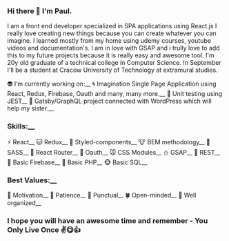 ### Hi there 👋 I'm Paul.

I am a front end developer specialized in SPA applications using React.js I really love creating new things because you can create whatever you can imagine. I learned mostly      from my home using udemy courses, youtube videos and documentation's. I am in love with GSAP and i trully love to add this to my future projects because it is really easy and     awesome tool. I'm 20y old graduate of a technical college in Computer Science. In September I'll be a student at Cracow University of Technology at extramural studies. 

👽 I’m currently working on:__
  🌀 Imagination Single Page Application using React, Redux, Firebase, Oauth and many, many more.__
  🐸 Unit testing using JEST__
  🏯 Gatsby/GraphQL project connected with WordPress which will help my sister.__ 

### Skills:__
 ⚡ React__
 🐱 Redux__
 🐹 Styled-components__
 🐮 BEM methodology__
 🐻 SASS__
 🐷 React Router__
 🐨 Oauth__
 🐭 CSS Modules__
 ⛄ GSAP__
 🐍 REST__
 🐰 Basic Firebase__
 🐗 Basic PHP__
 🐵 Basic SQL__
 
### Best Values:__
 💐 Motivation__
 🍃 Patience__
 🌳 Punctual__
 🍀 Open-minded__
 🍄 Well organized__

### I hope you will have an awesome time and remember - You Only Live Once ✌️😋👍
<!--
**KvXJScript/KvXJScript** is a ✨ _special_ ✨ repository because its `README.md` (this file) appears on your GitHub profile.

Here are some ideas to get you started:

- 🔭 I’m currently working on ...
- 🌱 I’m currently learning ...
- 👯 I’m looking to collaborate on ...
- 🤔 I’m looking for help with ...
- 💬 Ask me about ...
- 📫 How to reach me: ...
- 😄 Pronouns: ...
- ⚡ Fun fact: ...
-->
